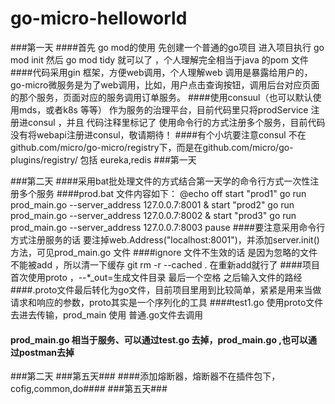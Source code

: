 # go-micro-helloworld
###第一天
####首先 go mod的使用  先创建一个普通的go项目 进入项目执行 go mod init 然后 go mod tidy 就可以了 ，个人理解完全相当于java 的pom 文件
####代码采用gin 框架，方便web调用，个人理解web 调用是暴露给用户的，go-micro微服务是为了web调用，比如，用户点击查询按钮，调用后台对应页面的那个服务，页面对应的服务调用订单服务。
####使用consuul（也可以默认使用mds，或者k8s 等等） 作为服务的治理平台，目前代码里只将prodService 注册进consul ，并且 代码注释里标记了 使用命令行的方式注册多个服务，目前代码没有将webapi注册进consul，敬请期待！
####有个小坑要注意consul 不在github.com/micro/go-micro/registry下，而是在github.com/micro/go-plugins/registry/ 包括 eureka,redis
###第一天

###第二天
####采用bat批处理文件的方式结合第一天学的命令行方式一次性注册多个服务
####prod.bat 文件内容如下：
@echo off
start "prod1" go run  prod_main.go --server_address 127.0.0.7:8001 &
start "prod2" go run  prod_main.go --server_address 127.0.0.7:8002 &
start "prod3" go run  prod_main.go --server_address 127.0.0.7:8003
pause
####要注意采用命令行方式注册服务的话 要注掉web.Address("localhost:8001")，并添加server.init()方法，可见prod_main.go 文件
####ignore 文件不生效的话 是因为忽略的文件不能被add ，所以清一下缓存 git rm -r --cached .   在重新add就行了
####项目首次使用proto ，--*_out=生成文件目录 最后一个空格 之后输入文件的路经
####.proto文件最后转化为go文件，目前项目里用到比较简单，紧紧是用来当做请求和响应的参数，proto其实是一个序列化的工具
####test1.go 使用proto文件去进去传输，prod_main 使用 普通.go文件去调用
#### prod_main.go 相当于服务、可以通过test.go 去掉，prod_main.go  ,也可以通过postman去掉
###第二天
###第五天###
####添加熔断器，熔断器不在插件包下，cofig,common,do####
###第五天###